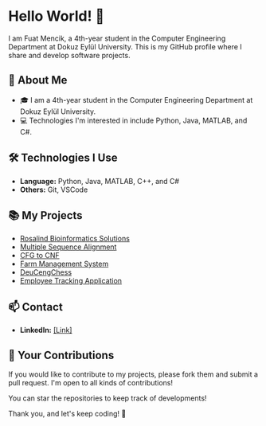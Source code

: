 # Hello World! 👋

I am Fuat Mencik, a 4th-year student in the Computer Engineering Department at Dokuz Eylül University. This is my GitHub profile where I share and develop software projects.

## 🚀 About Me

- 🎓 I am a 4th-year student in the Computer Engineering Department at Dokuz Eylül University.
- 💻 Technologies I'm interested in include Python, Java, MATLAB, and C#.

## 🛠️ Technologies I Use

- **Language:** Python, Java, MATLAB, C++, and C#
- **Others:** Git, VSCode

## 📚 My Projects

- [Rosalind Bioinformatics Solutions](https://github.com/Fuat47/Rosalind_Bioinformatics_Solutions.git)
- [Multiple Sequence Alignment](https://github.com/Fuat47/Multiple_Sequence_Alignment)
- [CFG to CNF](https://github.com/Fuat47/CFG_to_CNF)
- [Farm Management System](https://github.com/Fuat47/Farm_Management_System)
- [DeuCengChess](https://github.com/Fuat47/DeuCengChess)
- [Employee Tracking Application]([https://github.com/Fuat47/DeuCengChess](https://github.com/Fuat47/Employee_Tracking_Application))

## 📫 Contact

- **LinkedIn:** [[Link]](https://www.linkedin.com/in/fuat-mencik-3814671ba)

## 🤝 Your Contributions

If you would like to contribute to my projects, please fork them and submit a pull request. I'm open to all kinds of contributions!

You can star the repositories to keep track of developments!

Thank you, and let's keep coding! 🚀
